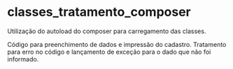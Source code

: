 # classes_tratamento_composer
Utilização do autoload do composer para carregamento das classes.

Código para preenchimento de dados e impressão do cadastro.
Tratamento para erro no código e  lançamento de exceção para o dado que não foi informado.
